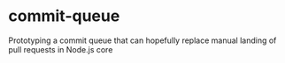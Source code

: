 # commit-queue
Prototyping a commit queue that can hopefully replace manual landing of pull requests in Node.js core
